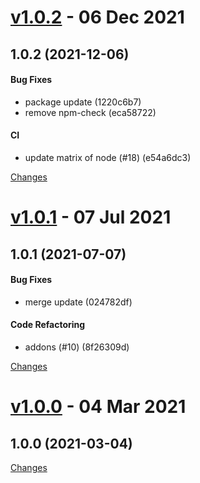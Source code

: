 <a name="v1.0.2"></a>
# [v1.0.2](https://github.com/mabunixda/node-red-contrib-fronius-solar/releases/tag/v1.0.2) - 06 Dec 2021

## 1.0.2 (2021-12-06)

#### Bug Fixes

* package update (1220c6b7)
* remove npm-check (eca58722)

#### CI

* update matrix of node (#18) (e54a6dc3)



[Changes][v1.0.2]


<a name="v1.0.1"></a>
# [v1.0.1](https://github.com/mabunixda/node-red-contrib-fronius-solar/releases/tag/v1.0.1) - 07 Jul 2021

## 1.0.1 (2021-07-07)

#### Bug Fixes

* merge update (024782df)

#### Code Refactoring

* addons (#10) (8f26309d)



[Changes][v1.0.1]


<a name="v1.0.0"></a>
# [v1.0.0](https://github.com/mabunixda/node-red-contrib-fronius-solar/releases/tag/v1.0.0) - 04 Mar 2021

## 1.0.0 (2021-03-04)



[Changes][v1.0.0]


[v1.0.2]: https://github.com/mabunixda/node-red-contrib-fronius-solar/compare/v1.0.1...v1.0.2
[v1.0.1]: https://github.com/mabunixda/node-red-contrib-fronius-solar/compare/v1.0.0...v1.0.1
[v1.0.0]: https://github.com/mabunixda/node-red-contrib-fronius-solar/tree/v1.0.0

 <!-- Generated by https://github.com/rhysd/changelog-from-release -->
